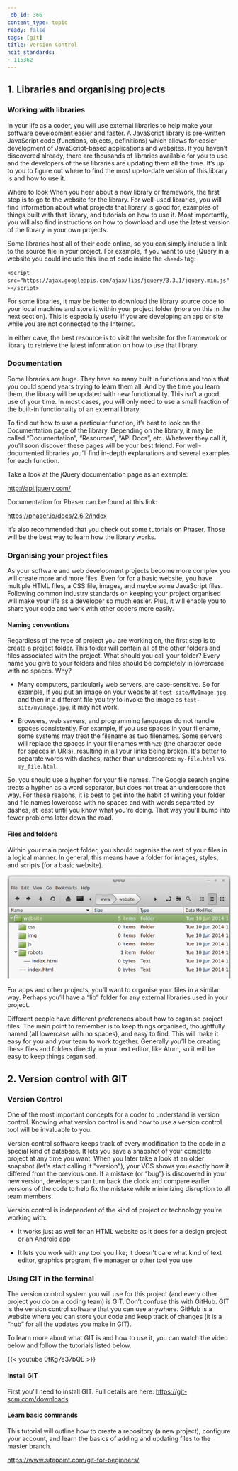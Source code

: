 ```yaml
---
_db_id: 366
content_type: topic
ready: false
tags: [git]
title: Version Control
ncit_standards:
- 115362
---
```


## 1. Libraries and organising projects

### Working with libraries

In your life as a coder, you will use external libraries to help make your software development easier and faster. A JavaScript library is pre-written JavaScript code (functions, objects, definitions) which allows for easier development of JavaScript-based applications and websites. If you haven’t discovered already, there are thousands of libraries available for you to use and the developers of these libraries are updating them all the time. It’s up to you to figure out where to find the most up-to-date version of this library is and how to use it.

Where to look
When you hear about a new library or framework, the first step is to go to the website for the library. For well-used libraries, you will find information about what projects that library is good for, examples of things built with that library, and tutorials on how to use it. Most importantly, you will also find instructions on how to download and use the latest version of the library in your own projects.


Some libraries host all of their code online, so you can simply include a link to the source file in your project. For example, if you want to use jQuery in a website you could include this line of code inside the `<head>` tag:


`<script src="https://ajax.googleapis.com/ajax/libs/jquery/3.3.1/jquery.min.js"></script>`


For some libraries, it may be better to download the library source code to your local machine and store it within your project folder (more on this in the next section). This is especially useful if you are developing an app or site while you are not connected to the Internet.


In either case, the best resource is to visit the website for the framework or library to retrieve the latest information on how to use that library.

### Documentation

Some libraries are huge. They have so many built in functions and tools that you could spend years trying to learn them all. And by the time you learn them, the library will be updated with new functionality. This isn’t a good use of your time. In most cases, you will only need to use a small fraction of the built-in functionality of an external library.


To find out how to use a particular function, it’s best to look on the Documentation page of the library. Depending on the library, it may be called “Documentation”, “Resources”, “API Docs”, etc. Whatever they call it, you’ll soon discover these pages will be your best friend. For well-documented libraries you’ll find in-depth explanations and several examples for each function.


Take a look at the jQuery documentation page as an example:

http://api.jquery.com/


Documentation for Phaser can be found at this link:

https://phaser.io/docs/2.6.2/index


It’s also recommended that you check out some tutorials on Phaser. Those will be the best way to learn how the library works.



### Organising your project files

As your software and web development projects become more complex you will create more and more files. Even for for a basic website, you have multiple HTML files, a CSS file, images, and maybe some JavaScript files. Following common industry standards on keeping your project organised will make your life as a developer so much easier. Plus, it will enable you to share your code and work with other coders more easily.


#### Naming conventions

Regardless of the type of project you are working on, the first step is to create a project folder. This folder will contain all of the other folders and files associated with the project. What should you call your folder? Every name you give to your folders and files should be completely in lowercase with no spaces. Why?


 - Many computers, particularly web servers, are case-sensitive. So for example, if you put an image on your website at `test-site/MyImage.jpg`, and then in a different file you try to invoke the image as `test-site/myimage.jpg`, it may not work.

 - Browsers, web servers, and programming languages do not handle spaces consistently. For example, if you use spaces in your filename, some systems may treat the filename as two filenames. Some servers will replace the spaces in your filenames with `%20` (the character code for spaces in URIs), resulting in all your links being broken. It's better to separate words with dashes, rather than underscores: `my-file.html` vs. `my_file.html`.


So, you should use a hyphen for your file names. The Google search engine treats a hyphen as a word separator, but does not treat an underscore that way. For these reasons, it is best to get into the habit of writing your folder and file names lowercase with no spaces and with words separated by dashes, at least until you know what you're doing. That way you'll bump into fewer problems later down the road.


#### Files and folders
Within your main project folder, you should organise the rest of your files in a logical manner. In general, this means have a folder for images, styles, and scripts (for a basic website).

![](1.png)


For apps and other projects, you’ll want to organise your files in a similar way. Perhaps you’ll have a “lib” folder for any external libraries used in your project.


Different people have different preferences about how to organise project files. The main point to remember is to keep things organised, thoughtfully named (all lowercase with no spaces), and easy to find. This will make it easy for you and your team to work together. Generally you’ll be creating these files and folders directly in your text editor, like Atom, so it will be easy to keep things organised.

## 2. Version control with GIT

### Version Control

One of the most important concepts for a coder to understand is version control. Knowing what version control is and how to use a version control tool will be invaluable to you.


Version control software keeps track of every modification to the code in a special kind of database. It lets you save a snapshot of your complete project at any time you want. When you later take a look at an older snapshot (let's start calling it "version"), your VCS shows you exactly how it differed from the previous one. If a mistake (or “bug”) is discovered in your new version, developers can turn back the clock and compare earlier versions of the code to help fix the mistake while minimizing disruption to all team members.


Version control is independent of the kind of project or technology you're working with:


 - It works just as well for an HTML website as it does for a design project or an Android app

 - It lets you work with any tool you like; it doesn't care what kind of text editor, graphics program, file manager or other tool you use

### Using GIT in the terminal

The version control system you will use for this project (and every other project you do on a coding team) is GIT. Don’t confuse this with GitHub. GIT is the version control software that you can use anywhere. GitHub is a website where you can store your code and keep track of changes (it is a “hub” for all the updates you make in GIT).


To learn more about what GIT is and how to use it, you can watch the video below and follow the tutorials listed below.

{{< youtube 0fKg7e37bQE >}}

#### Install GIT

First you’ll need to install GIT. Full details are here: https://git-scm.com/downloads


#### Learn basic commands
This tutorial will outline how to create a repository (a new project), configure your account, and learn the basics of adding and updating files to the master branch.

https://www.sitepoint.com/git-for-beginners/